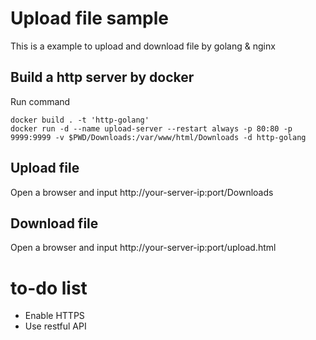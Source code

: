 # Upload file sample

This is a example to upload and download file by golang & nginx

## Build a http server by docker

Run command
```
docker build . -t 'http-golang'
docker run -d --name upload-server --restart always -p 80:80 -p 9999:9999 -v $PWD/Downloads:/var/www/html/Downloads -d http-golang
```

## Upload file
Open a browser and input http://your-server-ip:port/Downloads

## Download file
Open a browser and input http://your-server-ip:port/upload.html

# to-do list
- Enable HTTPS
- Use restful API
